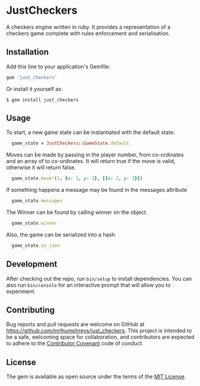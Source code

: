 # JustCheckers

A checkers engine written in ruby. It provides a representation of a checkers game complete with rules enforcement and serialisation.

## Installation

Add this line to your application's Gemfile:

```ruby
gem 'just_checkers'
```

Or install it yourself as:

    $ gem install just_checkers

## Usage

To start, a new game state can be instantiated with the default state:

```ruby
  game_state = JustCheckers::GameState.default
```

Moves can be made by passing in the player number, from co-ordinates and an array of to co-ordinates. It will return true if the move is valid, otherwise it will return false.


```ruby
  game_state.move!(1, {x: 1, y: 2}, [{x: 2, y: 3}])
```

If something happens a message may be found in the messages attribute

```ruby
  game_state.messages
```

The Winner can be found by calling winner on the object.

```ruby
  game_state.winner
```

Also, the game can be serialized into a hash.

```ruby
  game_state.as_json
```

## Development

After checking out the repo, run `bin/setup` to install dependencies. You can also run `bin/console` for an interactive prompt that will allow you to experiment.

## Contributing

Bug reports and pull requests are welcome on GitHub at https://github.com/mrlhumphreys/just_checkers. This project is intended to be a safe, welcoming space for collaboration, and contributors are expected to adhere to the [Contributor Covenant](http://contributor-covenant.org) code of conduct.


## License

The gem is available as open source under the terms of the [MIT License](http://opensource.org/licenses/MIT).

